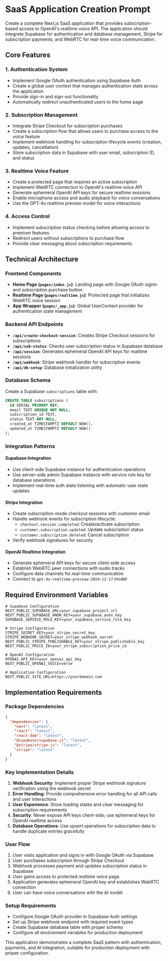 # SaaS Application Creation Prompt

Create a complete Next.js SaaS application that provides subscription-based access to OpenAI's realtime voice API. The application should integrate Supabase for authentication and database management, Stripe for subscription payments, and WebRTC for real-time voice communication.

## Core Features

### 1. Authentication System
- Implement Google OAuth authentication using Supabase Auth
- Create a global user context that manages authentication state across the application
- Provide sign-in and sign-out functionality
- Automatically redirect unauthenticated users to the home page

### 2. Subscription Management
- Integrate Stripe Checkout for subscription purchases
- Create a subscription flow that allows users to purchase access to the voice feature
- Implement webhook handling for subscription lifecycle events (creation, updates, cancellation)
- Store subscription data in Supabase with user email, subscription ID, and status

### 3. Realtime Voice Feature
- Create a protected page that requires an active subscription
- Implement WebRTC connection to OpenAI's realtime voice API
- Generate ephemeral OpenAI API keys for secure realtime sessions
- Enable microphone access and audio playback for voice conversations
- Use the GPT-4o realtime preview model for voice interactions

### 4. Access Control
- Implement subscription status checking before allowing access to premium features
- Redirect users without subscriptions to purchase flow
- Provide clear messaging about subscription requirements

## Technical Architecture

### Frontend Components
- **Home Page (`pages/index.js`)**: Landing page with Google OAuth signin and subscription purchase button
- **Realtime Page (`pages/realtime.js`)**: Protected page that initializes WebRTC voice session
- **App Wrapper (`pages/_app.js`)**: Global UserContext provider for authentication state management

### Backend API Endpoints
- **`/api/create-checkout-session`**: Creates Stripe Checkout sessions for subscriptions
- **`/api/sub-status`**: Checks user subscription status in Supabase database
- **`/api/session`**: Generates ephemeral OpenAI API keys for realtime sessions
- **`/api/webhook`**: Stripe webhook handler for subscription events
- **`/api/db-setup`**: Database initialization utility

### Database Schema
Create a Supabase `subscriptions` table with:
```sql
CREATE TABLE subscriptions (
  id SERIAL PRIMARY KEY,
  email TEXT UNIQUE NOT NULL,
  subscription_id TEXT,
  status TEXT NOT NULL,
  created_at TIMESTAMPTZ DEFAULT NOW(),
  updated_at TIMESTAMPTZ DEFAULT NOW()
);
```

### Integration Patterns

#### Supabase Integration
- Use client-side Supabase instance for authentication operations
- Use server-side admin Supabase instance with service role key for database operations
- Implement real-time auth state listening with automatic user state updates

#### Stripe Integration
- Create subscription-mode checkout sessions with customer email
- Handle webhook events for subscription lifecycle:
  - `checkout.session.completed`: Create/activate subscription
  - `customer.subscription.updated`: Update subscription status
  - `customer.subscription.deleted`: Cancel subscription
- Verify webhook signatures for security

#### OpenAI Realtime Integration
- Generate ephemeral API keys for secure client-side access
- Establish WebRTC peer connections with audio tracks
- Configure data channels for real-time communication
- Connect to `gpt-4o-realtime-preview-2024-12-17` model

## Required Environment Variables

```env
# Supabase Configuration
NEXT_PUBLIC_SUPABASE_URL=your_supabase_project_url
NEXT_PUBLIC_SUPABASE_ANON_KEY=your_supabase_anon_key
SUPABASE_SERVICE_ROLE_KEY=your_supabase_service_role_key

# Stripe Configuration
STRIPE_SECRET_KEY=your_stripe_secret_key
STRIPE_WEBHOOK_SECRET=your_stripe_webhook_secret
NEXT_PUBLIC_STRIPE_PUBLISHABLE_KEY=your_stripe_publishable_key
NEXT_PUBLIC_PRICE_ID=your_stripe_subscription_price_id

# OpenAI Configuration
OPENAI_API_KEY=your_openai_api_key
NEXT_PUBLIC_OPENAI_VOICE=verse

# Application Configuration
NEXT_PUBLIC_SITE_URL=https://yourdomain.com
```

## Implementation Requirements

### Package Dependencies
```json
{
  "dependencies": {
    "next": "latest",
    "react": "latest", 
    "react-dom": "latest",
    "@supabase/supabase-js": "latest",
    "@stripe/stripe-js": "latest",
    "stripe": "latest"
  }
}
```

### Key Implementation Details

1. **Webhook Security**: Implement proper Stripe webhook signature verification using the webhook secret
2. **Error Handling**: Provide comprehensive error handling for all API calls and user interactions
3. **User Experience**: Show loading states and clear messaging for subscription requirements
4. **Security**: Never expose API keys client-side; use ephemeral keys for OpenAI realtime access
5. **Database Operations**: Use upsert operations for subscription data to handle duplicate entries gracefully

### User Flow
1. User visits application and signs in with Google OAuth via Supabase
2. User purchases subscription through Stripe Checkout
3. Webhook processes payment and updates subscription status in Supabase
4. User gains access to protected realtime voice page
5. Application generates ephemeral OpenAI key and establishes WebRTC connection
6. User can have voice conversations with the AI model

### Setup Requirements
- Configure Google OAuth provider in Supabase Auth settings
- Set up Stripe webhook endpoint with required event types
- Create Supabase database table with proper schema
- Configure all environment variables for production deployment

This application demonstrates a complete SaaS pattern with authentication, payments, and AI integration, suitable for production deployment with proper configuration.